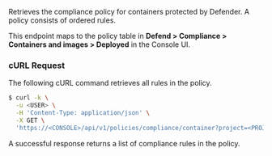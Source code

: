 Retrieves the compliance policy for containers protected by Defender.
A policy consists of ordered rules.

This endpoint maps to the policy table in **Defend > Compliance > Containers and images > Deployed** in the Console UI.

### cURL Request

The following cURL command retrieves all rules in the policy.

```bash
$ curl -k \
  -u <USER> \
  -H 'Content-Type: application/json' \
  -X GET \
  'https://<CONSOLE>/api/v1/policies/compliance/container?project=<PROJECT_NAME>'
```

A successful response returns a list of compliance rules in the policy.
